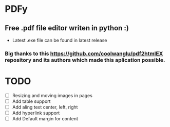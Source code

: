 # PDFy

## Free .pdf file editor writen in python :)

- Latest .exe file can be found in latest release

### Big thanks to this https://github.com/coolwanglu/pdf2htmlEX repository and its authors which made this aplication possible.

# TODO

- [ ] Resizing and moving images in pages
- [ ] Add table support
- [ ] Add aling text center, left, right
- [ ] Add hyperlink support
- [ ] Add Default margin for content
